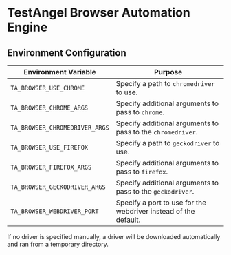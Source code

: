 # TestAngel Browser Automation Engine

## Environment Configuration

Environment Variable | Purpose
---------------------|--------
`TA_BROWSER_USE_CHROME` | Specify a path to `chromedriver` to use.
`TA_BROWSER_CHROME_ARGS` | Specify additional arguments to pass to `chrome`.
`TA_BROWSER_CHROMEDRIVER_ARGS` | Specify additional arguments to pass to the `chromedriver`.
`TA_BROWSER_USE_FIREFOX` | Specify a path to `geckodriver` to use.
`TA_BROWSER_FIREFOX_ARGS` | Specify additional arguments to pass to `firefox`.
`TA_BROWSER_GECKODRIVER_ARGS` | Specify additional arguments to pass to the `geckodriver`.
`TA_BROWSER_WEBDRIVER_PORT` | Specify a port to use for the webdriver instead of the default.

If no driver is specified manually, a driver will be downloaded automatically and ran from a temporary directory.
